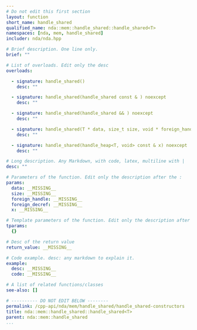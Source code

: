 ```yaml
---
# Do not edit this first section
layout: function
short_name: handle_shared
qualified_name: nda::mem::handle_shared::handle_shared<T>
namespaces: [nda, mem, handle_shared]
includer: nda/nda.hpp

# Brief description. One line only.
brief: ""

# List of overloads. Edit only the desc
overloads:

  - signature: handle_shared()
    desc: ""

  - signature: handle_shared(handle_shared const & ) noexcept
    desc: ""

  - signature: handle_shared(handle_shared && ) noexcept
    desc: ""

  - signature: handle_shared(T * data, size_t size, void * foreign_handle, void * foreign_decref) noexcept
    desc: ""

  - signature: handle_shared(handle_heap<T, void> const & x) noexcept
    desc: ""

# Long description. Any Markdown, with code, latex, multiline with |
desc: ""

# Parameters of the function. Edit only the description after the :
params:
  data: __MISSING__
  size: __MISSING__
  foreign_handle: __MISSING__
  foreign_decref: __MISSING__
  x: __MISSING__

# Template parameters of the function. Edit only the description after the :
tparams:
  {}

# Desc of the return value
return_value: __MISSING__

# Code example. desc: any markdown to explain it.
example:
  desc: __MISSING__
  code: __MISSING__

# A list of related functions/classes
see-also: []

# ---------- DO NOT EDIT BELOW --------
permalink: /cpp-api/nda/mem/handle_shared/handle_shared-constructors
title: nda::mem::handle_shared::handle_shared<T>
parent: nda::mem::handle_shared
...
```


